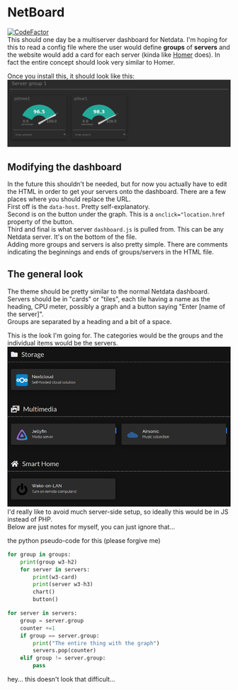 # NetBoard
[![CodeFactor](https://www.codefactor.io/repository/github/satcom886/netboard/badge)](https://www.codefactor.io/repository/github/satcom886/netboard)  
This should one day be a multiserver dashboard for Netdata. I'm hoping for this to read a config file where the user would define **groups** of **servers** and the website would add a card for each server (kinda like [Homer](https://github.com/bastienwirtz/homer) does). In fact the entire concept should look very similar to Homer.  

Once you install this, it should look like this:  
![Screenshot](screenshot.png)

## Modifying the dashboard
In the future this shouldn't be needed, but for now you actually have to edit the HTML in order to get your servers onto the dashboard. There are a few places where you should replace the URL.  
First off is the `data-host`. Pretty self-explanatory.  
Second is on the button under the graph. This is a `onclick="location.href` property of the button.  
Third and final is what server `dashboard.js` is pulled from. This can be any Netdata server. It's on the bottom of the file.  
Adding more groups and servers is also pretty simple. There are comments indicating the beginnings and ends of groups/servers in the HTML file.

## The general look
The theme should be pretty similar to the normal Netdata dashboard.  
Servers should be in "cards" or "tiles", each tile having a name as the heading, CPU meter, possibly a graph and a button saying "Enter [name of the server]".  
Groups are separated by a heading and a bit of a space.  

This is the look I'm going for. The categories would be the groups and the individual items would be the servers.  
![Homer (inspiration)](inspiration.png)  
I'd really like to avoid much server-side setup, so ideally this would be in JS instead of PHP.  
Below are just notes for myself, you can just ignore that...  

the python pseudo-code for this (please forgive me)
```python
for group in groups:
    print(group w3-h2)
    for server in servers:
        print(w3-card)
        print(server w3-h3)
        chart()
        button()
```

```python
for server in servers:
    group = server.group
    counter +=1
    if group == server.group:
        print("The entire thing with the graph")
        servers.pop(counter)
    elif group != server.group:
        pass
```
hey... this doesn't look that difficult...